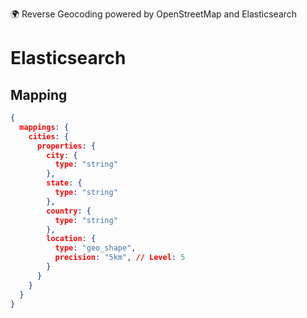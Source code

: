 🌍 Reverse Geocoding powered by OpenStreetMap and Elasticsearch

# Elasticsearch

## Mapping
```json
{
  mappings: {
    cities: {
      properties: {
        city: {
          type: "string"
        },
        state: {
          type: "string"
        },
        country: {
          type: "string"
        },
        location: {
          type: "geo_shape",
          precision: "5km", // Level: 5
        }
      }
    }
  }
}
```
